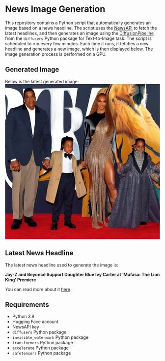# News Image Generation
This repository contains a Python script that automatically generates an image based on a news headline. The script uses the [NewsAPI](https://newsapi.org/) to fetch the latest headlines, and then generates an image using the [DiffusionPipeline](https://github.com/huggingface/diffusers) from the `diffusers` Python package for Text-to-Image task.
The script is scheduled to run every few minutes. Each time it runs, it fetches a new headline and generates a new image, which is then displayed below. The image generation process is performed on a GPU.

## Generated Image
Below is the latest generated image:
![Generated Image](image.png)

## Latest News Headline
The latest news headline used to generate the image is:

**Jay-Z and Beyoncé Support Daughter Blue Ivy Carter at ‘Mufasa: The Lion King’ Premiere**

You can read more about it [here](https://news.google.com/rss/articles/CBMitgFBVV95cUxPRUdNSVkxblVsQ2ROczQ5YmRfLWFwTEt5OUdIUlJ5emZfdU1LckVhRkY4ZXQ5R3k3N2M3X3NNZFE3Vnd1ME9SV2tROTNHYVZCaFMzRElMd2Y5QmFmMjJuZWM5V1lXcmFOZS1qdExXWDlPNWtxTWdnT3JuUnJBZllwVkdaWUZzQTlPaC00MWlJZldCb0ZxendlRVFJVHBCaXdmdzF3YzNkMzFTai1lRnVQWjAzWTRkUQ?oc=5).

## Requirements
- Python 3.8
- Hugging Face account
- NewsAPI key
- `diffusers` Python package
- `invisible_watermark` Python package
- `transformers` Python package
- `accelerate` Python package
- `safetensors` Python package
